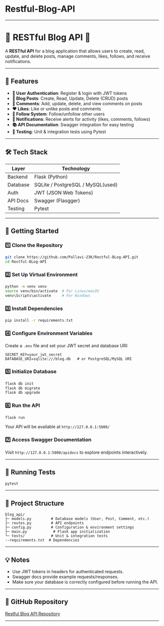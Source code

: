# Restful-Blog-API

---

# 🌟 RESTful Blog API 🚀

A **RESTful API** for a blog application that allows users to create, read, update, and delete posts, manage comments, likes, follows, and receive notifications.

---

## 🎯 Features

* **🔐 User Authentication**: Register & login with JWT tokens
* **📝 Blog Posts**: Create, Read, Update, Delete (CRUD) posts
* **💬 Comments**: Add, update, delete, and view comments on posts
* **❤️ Likes**: Like or unlike posts and comments
* **👥 Follow System**: Follow/unfollow other users
* **🔔 Notifications**: Receive alerts for activity (likes, comments, follows)
* **📚 API Documentation**: Swagger integration for easy testing
* **🧪 Testing**: Unit & integration tests using Pytest

---

## 🛠 Tech Stack

| Layer    | Technology                        |
| -------- | ----------------------------------|
| Backend  | Flask (Python)                    |
| Database | SQLite / PostgreSQL / MySQL(used) |
| Auth     | JWT (JSON Web Tokens)             |
| API Docs | Swagger (Flasgger)                |
| Testing  | Pytest                            |

---

## 🚀 Getting Started

### 1️⃣ Clone the Repository

```bash
git clone https://github.com/Pallavi-23K/Restful-BLog-API.git
cd Restful-BLog-API
```

### 2️⃣ Set Up Virtual Environment

```bash
python -m venv venv
source venv/bin/activate  # For Linux/macOS
venv\Scripts\activate     # For Windows
```

### 3️⃣ Install Dependencies

```bash
pip install -r requirements.txt
```

### 4️⃣ Configure Environment Variables

Create a `.env` file and set your JWT secret and database URI:

```
SECRET_KEY=your_jwt_secret
DATABASE_URI=sqlite:///blog.db   # or PostgreSQL/MySQL URI
```

### 5️⃣ Initialize Database

```bash
flask db init
flask db migrate
flask db upgrade
```

### 6️⃣ Run the API

```bash
flask run
```

Your API will be available at `http://127.0.0.1:5000/`

### 7️⃣ Access Swagger Documentation

Visit `http://127.0.0.1:5000/apidocs` to explore endpoints interactively.

---

## 🧪 Running Tests

```bash
pytest
```

---

## 📂 Project Structure

```
blog_api/
├─ models.py         # Database models (User, Post, Comment, etc.)
├─ routes.py         # API endpoints
├─ config.py         # Configuration & environment settings
├─ main.py            # Flask app initialization
└─ tests/            # Unit & integration tests
--requirements.txt  # Dependencies
```

---

## 💡 Notes

* Use JWT tokens in headers for authenticated requests.
* Swagger docs provide example requests/responses.
* Make sure your database is correctly configured before running the API.

---

## 📌 GitHub Repository

[Restful Blog API Repository](https://github.com/Pallavi-23K/Restful-BLog-API)

---


